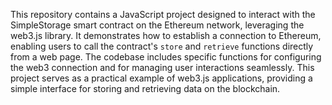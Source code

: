 This repository contains a JavaScript project designed to interact with the SimpleStorage smart contract on the Ethereum network, leveraging the web3.js library. It demonstrates how to establish a connection to Ethereum, enabling users to call the contract's `store` and `retrieve` functions directly from a web page. The codebase includes specific functions for configuring the web3 connection and for managing user interactions seamlessly. This project serves as a practical example of web3.js applications, providing a simple interface for storing and retrieving data on the blockchain.